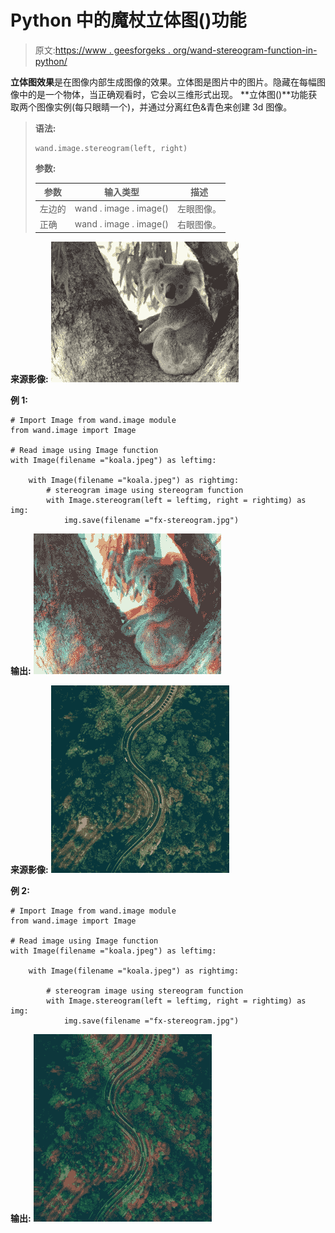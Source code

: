 # Python 中的魔杖立体图()功能

> 原文:[https://www . geesforgeks . org/wand-stereogram-function-in-python/](https://www.geeksforgeeks.org/wand-stereogram-function-in-python/)

**立体图效果**是在图像内部生成图像的效果。立体图是图片中的图片。隐藏在每幅图像中的是一个物体，当正确观看时，它会以三维形式出现。
**立体图()**功能获取两个图像实例(每只眼睛一个)，并通过分离红色&青色来创建 3d 图像。

> **语法:**
> 
> ```
> wand.image.stereogram(left, right)
> 
> ```
> 
> **参数:**
> 
> | 参数 | 输入类型 | 描述 |
> | --- | --- | --- |
> | 左边的 | wand . image . image() | 左眼图像。 |
> | 正确 | wand . image . image() | 右眼图像。 |

**来源影像:**
![](img/a1d5dabac07efe8de363e0c440a198d8.png)

**例 1:**

```
# Import Image from wand.image module
from wand.image import Image

# Read image using Image function
with Image(filename ="koala.jpeg") as leftimg:

    with Image(filename ="koala.jpeg") as rightimg:
        # stereogram image using stereogram function
        with Image.stereogram(left = leftimg, right = rightimg) as img:
            img.save(filename ="fx-stereogram.jpg")
```

**输出:**
![](img/cdc656091cff5fddc2425caa54d693cb.png)

**来源影像:**
![](img/e74fb1a2215dc27ab6347ebefc2c96c8.png)

**例 2:**

```
# Import Image from wand.image module
from wand.image import Image

# Read image using Image function
with Image(filename ="koala.jpeg") as leftimg:

    with Image(filename ="koala.jpeg") as rightimg:

        # stereogram image using stereogram function
        with Image.stereogram(left = leftimg, right = rightimg) as img:
            img.save(filename ="fx-stereogram.jpg")
```

**输出:**
![](img/7270a8e3bd901ce1cc873d06590c81a7.png)